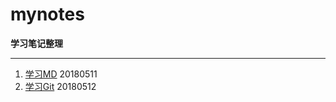 # **mynotes**
**学习笔记整理**
***

1. [学习MD](/1.学习MD/学习md.md) 20180511
2. [学习Git](2.学习Git/学习git.md) 20180512


